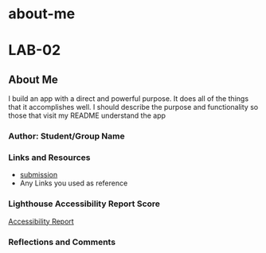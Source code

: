 # about-me

# LAB-02

## About Me

I build an app with a direct and powerful purpose. It does all of the things that it accomplishes well. I should describe the purpose and functionality so those that visit my README understand the app

### Author: Student/Group Name

### Links and Resources

* [submission](hundo.png)
* Any Links you used as reference

### Lighthouse Accessibility Report Score

[Accessibility Report](hungo.png)

### Reflections and Comments

